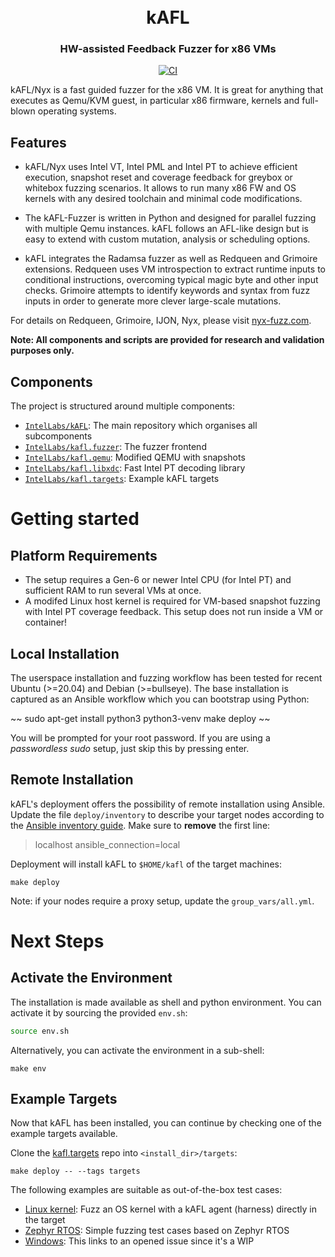 <h1 align="center">
  <br>kAFL</br>
</h1>

<h3 align="center">
HW-assisted Feedback Fuzzer for x86 VMs
</h3>

<p align="center">
  <a href="https://github.com/IntelLabs/kAFL/actions/workflows/CI.yml">
    <img src="https://github.com/IntelLabs/kAFL/actions/workflows/CI.yml/badge.svg" alt="CI">
  </a>
</p>

kAFL/Nyx is a fast guided fuzzer for the x86 VM. It is great for anything that
executes as Qemu/KVM guest, in particular x86 firmware, kernels and full-blown
operating systems.

## Features

- kAFL/Nyx uses Intel VT, Intel PML and Intel PT to achieve efficient execution,
  snapshot reset and coverage feedback for greybox or whitebox fuzzing scenarios.
  It allows to run many x86 FW and OS kernels with any desired toolchain and
  minimal code modifications.

- The kAFL-Fuzzer is written in Python and designed for parallel fuzzing with
  multiple Qemu instances. kAFL follows an AFL-like design but is easy to
  extend with custom mutation, analysis or scheduling options.

- kAFL integrates the Radamsa fuzzer as well as Redqueen and Grimoire extensions.
  Redqueen uses VM introspection to extract runtime inputs to conditional
  instructions, overcoming typical magic byte and other input checks. Grimoire
  attempts to identify keywords and syntax from fuzz inputs in order to generate
  more clever large-scale mutations.

For details on Redqueen, Grimoire, IJON, Nyx, please visit [nyx-fuzz.com](https://nyx-fuzz.com).

**Note: All components and scripts are provided for research and validation purposes only.**

## Components

The project is structured around multiple components:

- [`IntelLabs/kAFL`](https://github.com/IntelLabs/kAFL): The main repository which organises all subcomponents
- [`IntelLabs/kafl.fuzzer`](https://github.com/IntelLabs/kafl.fuzzer): The fuzzer frontend
- [`IntelLabs/kafl.qemu`](https://github.com/IntelLabs/kafl.qemu): Modified QEMU with snapshots
- [`IntelLabs/kafl.libxdc`](https://github.com/IntelLabs/kafl.libxdc): Fast Intel PT decoding library
- [`IntelLabs/kafl.targets`](https://github.com/IntelLabs/kafl.targets): Example kAFL targets


# Getting started

## Platform Requirements

- The setup requires a Gen-6 or newer Intel CPU (for Intel PT) and sufficient
  RAM to run several VMs at once.
- A modifed Linux host kernel is required for VM-based snapshot fuzzing with
  Intel PT coverage feedback. This setup does not run inside a VM or container!

## Local Installation

The userspace installation and fuzzing workflow has been tested for recent
Ubuntu (>=20.04) and Debian (>=bullseye). The base installation is captured
as an Ansible workflow which you can bootstrap using Python:

~~
sudo apt-get install python3 python3-venv
make deploy
~~

You will be prompted for your root password.
If you are using a _passwordless sudo_ setup, just skip this by pressing enter.

## Remote Installation

kAFL's deployment offers the possibility of remote installation using Ansible.
Update the file `deploy/inventory` to describe your target nodes according to
the [Ansible inventory guide](https://docs.ansible.com/ansible/latest/user_guide/intro_inventory.html).
Make sure to **remove** the first line:

> localhost ansible_connection=local


Deployment will install kAFL to `$HOME/kafl` of the target machines:

~~~
make deploy
~~~

Note: if your nodes require a proxy setup, update the `group_vars/all.yml`.


# Next Steps

## Activate the Environment

The installation is made available as shell and python environment. You can
activate it by sourcing the provided `env.sh`:

```sh
source env.sh
```

Alternatively, you can activate the environment in a sub-shell:

```
make env
```

## Example Targets

Now that kAFL has been installed, you can continue by checking one of the example targets available.

Clone the [kafl.targets](https://github.com/IntelLabs/kafl.targets) repo into `<install_dir>/targets`:

~~~
make deploy -- --tags targets
~~~

The following examples are suitable as out-of-the-box test cases:
- [Linux kernel](https://github.com/IntelLabs/kafl.targets/tree/master/linux-kernel): Fuzz an OS kernel with a kAFL agent (harness) directly in the target
- [Zephyr RTOS](https://github.com/IntelLabs/kafl.targets/tree/master/zephyr_x86_32): Simple fuzzing test cases based on Zephyr RTOS
- [Windows](https://github.com/IntelLabs/kAFL/issues/53): This links to an opened issue since it's a WIP
